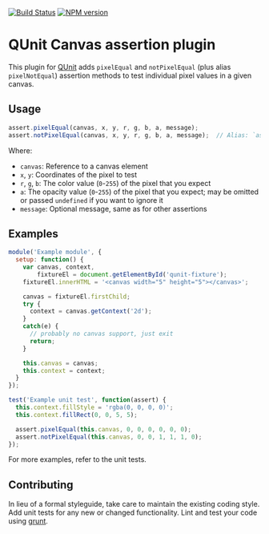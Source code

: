 [![Build Status](https://travis-ci.org/JamesMGreene/qunit-assert-canvas.png)](https://travis-ci.org/JamesMGreene/qunit-assert-canvas) [![NPM version](https://badge.fury.io/js/qunit-assert-canvas.png)](https://www.npmjs.com/package/qunit-assert-canvas)

# QUnit Canvas assertion plugin

This plugin for [QUnit](https://github.com/jquery/qunit) adds `pixelEqual` and `notPixelEqual` (plus alias `pixelNotEqual`) assertion methods to test individual pixel values in a given canvas.


## Usage

```js
assert.pixelEqual(canvas, x, y, r, g, b, a, message);
assert.notPixelEqual(canvas, x, y, r, g, b, a, message);  // Alias: `assert.pixelNotEqual`
```

Where:
 - `canvas`: Reference to a canvas element
 - `x`, `y`: Coordinates of the pixel to test
 - `r`, `g`, `b`: The color value (`0`-`255`) of the pixel that you expect
 - `a`: The opacity value (`0`-`255`) of the pixel that you expect; may be omitted or passed `undefined` if you want to ignore it
 - `message`: Optional message, same as for other assertions


## Examples

```js
module('Example module', {
  setup: function() {
    var canvas, context,
        fixtureEl = document.getElementById('qunit-fixture');
    fixtureEl.innerHTML = '<canvas width="5" height="5"></canvas>';

    canvas = fixtureEl.firstChild;
    try {
      context = canvas.getContext('2d');
    }
    catch(e) {
      // probably no canvas support, just exit
      return;
    }

    this.canvas = canvas;
    this.context = context;
  }
});

test('Example unit test', function(assert) {
  this.context.fillStyle = 'rgba(0, 0, 0, 0)';
  this.context.fillRect(0, 0, 5, 5);

  assert.pixelEqual(this.canvas, 0, 0, 0, 0, 0, 0);
  assert.notPixelEqual(this.canvas, 0, 0, 1, 1, 1, 0);
});
```

For more examples, refer to the unit tests.


## Contributing
In lieu of a formal styleguide, take care to maintain the existing coding style. Add unit tests for any new or changed functionality. Lint and test your code using [grunt](http://gruntjs.com/).
